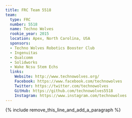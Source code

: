 ```yaml
---
title: FRC Team 5518
team:
  type: FRC
  number: 5518
  name: Techno Wolves
  rookie_year: 2015
  location: Apex, North Carolina, USA
  sponsors:
  - Techno Wolves Robotics Booster Club
  - Ingenuitas
  - Qualcomm
  - Solidworks
  - Wake Ncsu Stem Echs
  links:
    Website: http://www.technowolves.org/
    Facebook: https://www.facebook.com/technowolves
    Twitter: https://twitter.com/technowolves
    GitHub: https://github.com/technowolves5518
    Instagram: https://www.instagram.com/technowolves
---
```


{% include remove_this_line_and_add_a_paragraph %}